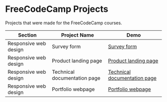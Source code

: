 # FreeCodeCamp Projects

Projects that were made for the FreeCodeCamp courses.

| Section               | Project Name                 | Demo                                                                                     |
| --------------------- | ---------------------------- | ---------------------------------------------------------------------------------------- |
| Responsive web design | Survey form                  | [Survey form](https://fcc-survey-form-089a54.netlify.app/)                               |
| Responsive web design | Product landing page         | [Product landing page](https://product-landing-page-63df27.netlify.app/)                 |
| Responsive web design | Technical documentation page | [Technical documentation page](https://technical-documentation-page-cb8894.netlify.app/) |
| Responsive web design | Portfolio webpage            | [Portfolio webpage](https://fcc-portfolio-webpage-1dc3da.netlify.app/)                   |
